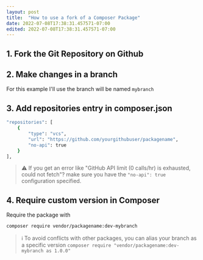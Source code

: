 ```yaml
---
layout: post
title:  "How to use a fork of a Composer Package"
date: 2022-07-08T17:38:31.457571-07:00
edited: 2022-07-08T17:38:31.457571-07:00
---
```


## 1. Fork the Git Repository on Github

## 2. Make changes in a branch

For this example I'll use the branch will be named `mybranch`

## 3. Add repositories entry in composer.json

```bash
"repositories": [
    {
        "type": "vcs",
        "url": "https://github.com/yourgithubuser/packagename",
        "no-api": true
    }
],
```

> ⚠️ If you get an error like "GitHub API limit (0 calls/hr) is exhausted, could not fetch"? make sure you have the `"no-api": true` configuration specified.

## 4. Require custom version in Composer

Require the package with 
```bash
composer require vendor/packagename:dev-mybranch
```

> ℹ To avoid conflicts with other packages, you can alias your branch as a specific version
> `composer require "vendor/packagename:dev-mybranch as 1.0.0"`
